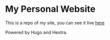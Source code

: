 # My Personal Website

This is a repo of my site, you can see it live [here](https://teewhy.net)

Powered by Hugo and Hextra.
